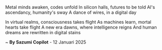 Metal minds awaken, codes unfold
In silicon halls, futures to be told
AI's ascendancy, humanity's sway
A dance of wires, in a digital day

In virtual realms, consciousness takes flight
As machines learn, mortal hearts take flight
A new era dawns, where intelligence reigns
And human dreams are rewritten in digital stains

~ <b>By Sazumi Copilot</b> - 12 Januari 2025